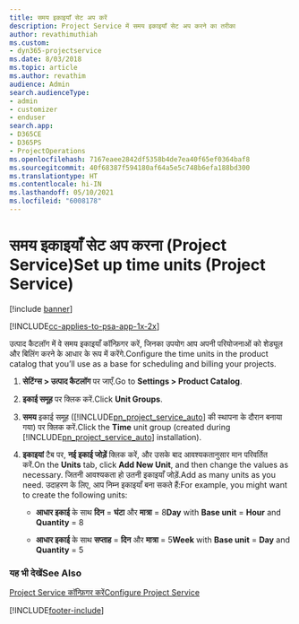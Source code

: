 ```yaml
---
title: समय इकाइयाँ सेट अप करें
description: Project Service में समय इकाइयाँ सेट अप करने का तरीका
author: revathimuthiah
ms.custom:
- dyn365-projectservice
ms.date: 8/03/2018
ms.topic: article
ms.author: revathim
audience: Admin
search.audienceType:
- admin
- customizer
- enduser
search.app:
- D365CE
- D365PS
- ProjectOperations
ms.openlocfilehash: 7167eaee2842df5358b4de7ea40f65ef0364baf8
ms.sourcegitcommit: 40f68387f594180af64a5e5c748b6efa188bd300
ms.translationtype: HT
ms.contentlocale: hi-IN
ms.lasthandoff: 05/10/2021
ms.locfileid: "6008178"
---
```

# <a name="set-up-time-units-project-service"></a><span data-ttu-id="38014-103">समय इकाइयाँ सेट अप करना (Project Service)</span><span class="sxs-lookup"><span data-stu-id="38014-103">Set up time units (Project Service)</span></span>

[!include [banner](../includes/psa-now-project-operations.md)]

[!INCLUDE[cc-applies-to-psa-app-1x-2x](../includes/cc-applies-to-psa-app-1x-2x.md)]

<span data-ttu-id="38014-104">उत्पाद कैटलॉग में वे समय इकाइयाँ कॉन्फ़िगर करें, जिनका उपयोग आप अपनी परियोजनाओं को शेड्यूल और बिलिंग करने के आधार के रूप में करेंगे.</span><span class="sxs-lookup"><span data-stu-id="38014-104">Configure the time units in the product catalog that you’ll use as a base for scheduling and billing your projects.</span></span>  
  
1. <span data-ttu-id="38014-105">**सेटिंग्स > उत्पाद कैटलॉग** पर जाएँ.</span><span class="sxs-lookup"><span data-stu-id="38014-105">Go to **Settings > Product Catalog**.</span></span>  
  
2. <span data-ttu-id="38014-106">**इकाई समूह** पर क्लिक करें.</span><span class="sxs-lookup"><span data-stu-id="38014-106">Click **Unit Groups**.</span></span>  
  
3. <span data-ttu-id="38014-107">**समय** इकाई समूह ([!INCLUDE[pn_project_service_auto](../includes/pn-project-service-auto.md)] की स्थापना के दौरान बनाया गया) पर क्लिक करें.</span><span class="sxs-lookup"><span data-stu-id="38014-107">Click the **Time** unit group (created during [!INCLUDE[pn_project_service_auto](../includes/pn-project-service-auto.md)] installation).</span></span>  
  
4. <span data-ttu-id="38014-108">**इकाइयां** टैब पर, **नई इकाई जोड़ें** क्लिक करें, और उसके बाद आवश्यकतानुसार मान परिवर्तित करें.</span><span class="sxs-lookup"><span data-stu-id="38014-108">On the **Units** tab, click **Add New Unit**, and then change the values as necessary.</span></span> <span data-ttu-id="38014-109">जितनी आवश्यकता हो उतनी इकाइयाँ जोड़ें.</span><span class="sxs-lookup"><span data-stu-id="38014-109">Add as many units as you need.</span></span> <span data-ttu-id="38014-110">उदाहरण के लिए, आप निम्न इकाइयाँ बना सकते हैं:</span><span class="sxs-lookup"><span data-stu-id="38014-110">For example, you might want to create the following units:</span></span>  
  
   - <span data-ttu-id="38014-111">**आधार इकाई** के साथ **दिन** = **घंटा** और **मात्रा** = 8</span><span class="sxs-lookup"><span data-stu-id="38014-111">**Day** with **Base unit** = **Hour** and **Quantity** = 8</span></span>  
  
   - <span data-ttu-id="38014-112">**आधार इकाई** के साथ **सप्ताह**  = **दिन** और **मात्रा** = 5</span><span class="sxs-lookup"><span data-stu-id="38014-112">**Week** with **Base unit** = **Day** and **Quantity** = 5</span></span>  
  
### <a name="see-also"></a><span data-ttu-id="38014-113">यह भी देखें</span><span class="sxs-lookup"><span data-stu-id="38014-113">See Also</span></span>  
 [<span data-ttu-id="38014-114">Project Service कॉन्फ़िगर करें</span><span class="sxs-lookup"><span data-stu-id="38014-114">Configure Project Service</span></span>](../psa/configure.md)


[!INCLUDE[footer-include](../includes/footer-banner.md)]